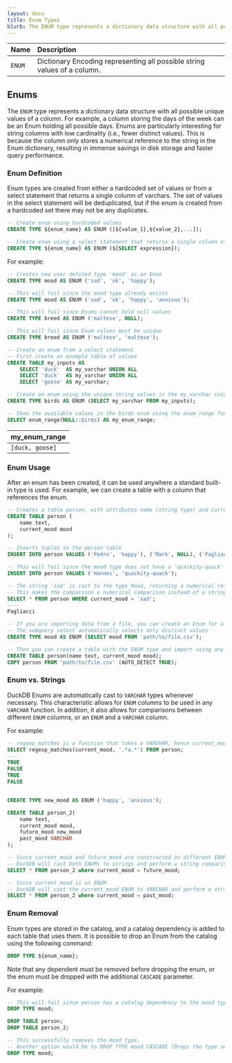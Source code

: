 ```yaml
---
layout: docu
title: Enum Types
blurb: The ENUM type represents a dictionary data structure with all possible unique values of a column.
---
```

| Name | Description |
|:--|:-----|
| `ENUM` | Dictionary Encoding representing all possible string values of a column. |

## Enums

The `ENUM` type represents a dictionary data structure with all possible unique values of a column. For example, a column storing the days of the week can be an Enum holding all possible days. Enums are particularly interesting for string columns with low cardinality (i.e., fewer distinct values). This is because the column only stores a numerical reference to the string in the Enum dictionary, resulting in immense savings in disk storage and faster query performance.


### Enum Definition

Enum types are created from either a hardcoded set of values or from a select statement that returns a single column of varchars. The set of values in the select statement will be deduplicated, but if the enum is created from a hardcoded set there may not be any duplicates.
```sql
-- Create enum using hardcoded values
CREATE TYPE ${enum_name} AS ENUM ([${value_1},${value_2},...]);

-- Create enum using a select statement that returns a single column of varchars
CREATE TYPE ${enum_name} AS ENUM (${SELECT expression});
```
For example:
```sql
-- Creates new user defined type 'mood' as an Enum
CREATE TYPE mood AS ENUM ('sad', 'ok', 'happy');

-- This will fail since the mood type already exists
CREATE TYPE mood AS ENUM ('sad', 'ok', 'happy', 'anxious');

-- This will fail since Enums cannot hold null values
CREATE TYPE breed AS ENUM ('maltese', NULL);

-- This will fail since Enum values must be unique
CREATE TYPE breed AS ENUM ('maltese', 'maltese');

-- Create an enum from a select statement
-- First create an example table of values
CREATE TABLE my_inputs AS 
    SELECT 'duck'  AS my_varchar UNION ALL
    SELECT 'duck'  AS my_varchar UNION ALL
    SELECT 'goose' AS my_varchar;

-- Create an enum using the unique string values in the my_varchar column
CREATE TYPE birds AS ENUM (SELECT my_varchar FROM my_inputs);

-- Show the available values in the birds enum using the enum_range function
SELECT enum_range(NULL::birds) AS my_enum_range;
```

|  my_enum_range  |
|-----------------|
| `[duck, goose]` |

### Enum Usage

After an enum has been created, it can be used anywhere a standard built-in type is used. For example, we can create a table with a column that references the enum.
```sql
-- Creates a table person, with attributes name (string type) and current_mood (mood type)
CREATE TABLE person (
    name text,
    current_mood mood
);

-- Inserts tuples in the person table
INSERT INTO person VALUES ('Pedro', 'happy'), ('Mark', NULL), ('Pagliacci', 'sad'), ('Mr. Mackey', 'ok');

-- This will fail since the mood type does not have a 'quackity-quack' value.
INSERT INTO person VALUES ('Hannes', 'quackity-quack');

-- The string 'sad' is cast to the type Mood, returning a numerical reference value.
-- This makes the comparison a numerical comparison instead of a string comparison.
SELECT * FROM person WHERE current_mood = 'sad';
----
Pagliacci

-- If you are importing data from a file, you can create an Enum for a VARCHAR column before importing
-- The subquery select automatically selects only distinct values
CREATE TYPE mood AS ENUM (SELECT mood FROM 'path/to/file.csv');

-- Then you can create a table with the ENUM type and import using any data import statement
CREATE TABLE person(name text, current_mood mood);
COPY person FROM 'path/to/file.csv' (AUTO_DETECT TRUE);

```

### Enum vs. Strings

DuckDB Enums are automatically cast to `VARCHAR` types whenever necessary. This characteristic allows for `ENUM` columns to be used in any `VARCHAR` function. In addition, it also allows for comparisons between different `ENUM` columns, or an `ENUM` and a `VARCHAR` column.

For example:
```sql
-- regexp_matches is a function that takes a VARCHAR, hence current_mood is cast to VARCHAR
SELECT regexp_matches(current_mood, '.*a.*') FROM person;
----
TRUE
FALSE
TRUE
FALSE


CREATE TYPE new_mood AS ENUM ('happy', 'anxious');

CREATE TABLE person_2(
    name text,
    current_mood mood,
    future_mood new_mood
    past_mood VARCHAR
);

-- Since current_mood and future_mood are constructed on different ENUMs
-- DuckDB will cast both ENUMs to strings and perform a string comparison.
SELECT * FROM person_2 where current_mood = future_mood;

-- Since current_mood is an ENUM
-- DuckDB will cast the current_mood ENUM to VARCHAR and perform a string comparison
SELECT * FROM person_2 where current_mood = past_mood;
```


### Enum Removal

Enum types are stored in the catalog, and a catalog dependency is added to each table that uses them. It is possible to drop an Enum from the catalog using the following command:
```sql
DROP TYPE ${enum_name};
```
Note that any dependent must be removed before dropping the enum, or the enum must be dropped with the additional `CASCADE` parameter.

For example:
```sql
-- This will fail since person has a catalog dependency to the mood type
DROP TYPE mood;

DROP TABLE person;
DROP TABLE person_2;

-- This successfully removes the mood type.
-- Another option would be to DROP TYPE mood CASCADE (Drops the type and its dependents)
DROP TYPE mood;
```

